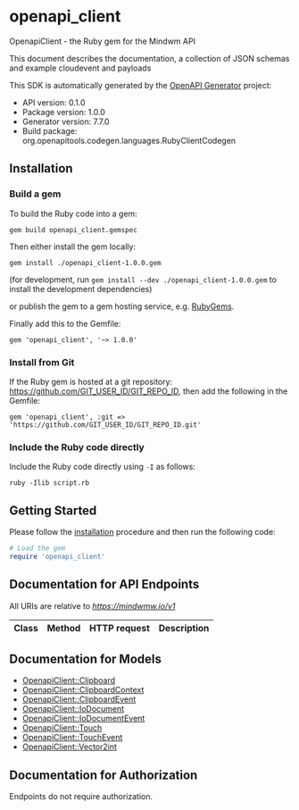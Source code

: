 # openapi_client

OpenapiClient - the Ruby gem for the Mindwm API

This document describes the documentation, a collection of JSON schemas and example cloudevent and payloads

This SDK is automatically generated by the [OpenAPI Generator](https://openapi-generator.tech) project:

- API version: 0.1.0
- Package version: 1.0.0
- Generator version: 7.7.0
- Build package: org.openapitools.codegen.languages.RubyClientCodegen

## Installation

### Build a gem

To build the Ruby code into a gem:

```shell
gem build openapi_client.gemspec
```

Then either install the gem locally:

```shell
gem install ./openapi_client-1.0.0.gem
```

(for development, run `gem install --dev ./openapi_client-1.0.0.gem` to install the development dependencies)

or publish the gem to a gem hosting service, e.g. [RubyGems](https://rubygems.org/).

Finally add this to the Gemfile:

    gem 'openapi_client', '~> 1.0.0'

### Install from Git

If the Ruby gem is hosted at a git repository: https://github.com/GIT_USER_ID/GIT_REPO_ID, then add the following in the Gemfile:

    gem 'openapi_client', :git => 'https://github.com/GIT_USER_ID/GIT_REPO_ID.git'

### Include the Ruby code directly

Include the Ruby code directly using `-I` as follows:

```shell
ruby -Ilib script.rb
```

## Getting Started

Please follow the [installation](#installation) procedure and then run the following code:

```ruby
# Load the gem
require 'openapi_client'

```

## Documentation for API Endpoints

All URIs are relative to *https://mindwmw.io/v1*

Class | Method | HTTP request | Description
------------ | ------------- | ------------- | -------------


## Documentation for Models

 - [OpenapiClient::Clipboard](docs/Clipboard.md)
 - [OpenapiClient::ClipboardContext](docs/ClipboardContext.md)
 - [OpenapiClient::ClipboardEvent](docs/ClipboardEvent.md)
 - [OpenapiClient::IoDocument](docs/IoDocument.md)
 - [OpenapiClient::IoDocumentEvent](docs/IoDocumentEvent.md)
 - [OpenapiClient::Touch](docs/Touch.md)
 - [OpenapiClient::TouchEvent](docs/TouchEvent.md)
 - [OpenapiClient::Vector2int](docs/Vector2int.md)


## Documentation for Authorization

Endpoints do not require authorization.


